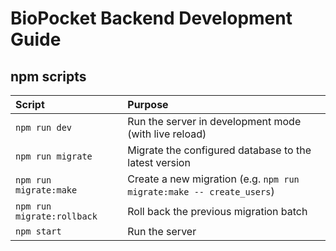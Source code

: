 # BioPocket Backend Development Guide

## npm scripts

| Script                     | Purpose                                                              |
| :---                       | :---                                                                 |
| `npm run dev`              | Run the server in development mode (with live reload)                |
| `npm run migrate`          | Migrate the configured database to the latest version                |
| `npm run migrate:make`     | Create a new migration (e.g. `npm run migrate:make -- create_users`) |
| `npm run migrate:rollback` | Roll back the previous migration batch                               |
| `npm start`                | Run the server                                                       |
